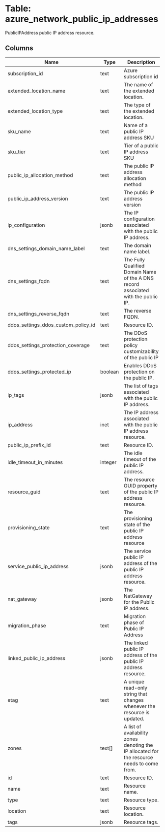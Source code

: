 
# Table: azure_network_public_ip_addresses
PublicIPAddress public IP address resource.
## Columns
| Name        | Type           | Description  |
| ------------- | ------------- | -----  |
|subscription_id|text|Azure subscription id|
|extended_location_name|text|The name of the extended location.|
|extended_location_type|text|The type of the extended location.|
|sku_name|text|Name of a public IP address SKU|
|sku_tier|text|Tier of a public IP address SKU|
|public_ip_allocation_method|text|The public IP address allocation method|
|public_ip_address_version|text|The public IP address version|
|ip_configuration|jsonb|The IP configuration associated with the public IP address.|
|dns_settings_domain_name_label|text|The domain name label.|
|dns_settings_fqdn|text|The Fully Qualified Domain Name of the A DNS record associated with the public IP.|
|dns_settings_reverse_fqdn|text|The reverse FQDN.|
|ddos_settings_ddos_custom_policy_id|text|Resource ID.|
|ddos_settings_protection_coverage|text|The DDoS protection policy customizability of the public IP|
|ddos_settings_protected_ip|boolean|Enables DDoS protection on the public IP.|
|ip_tags|jsonb|The list of tags associated with the public IP address.|
|ip_address|inet|The IP address associated with the public IP address resource.|
|public_ip_prefix_id|text|Resource ID.|
|idle_timeout_in_minutes|integer|The idle timeout of the public IP address.|
|resource_guid|text|The resource GUID property of the public IP address resource.|
|provisioning_state|text|The provisioning state of the public IP address resource|
|service_public_ip_address|jsonb|The service public IP address of the public IP address resource.|
|nat_gateway|jsonb|The NatGateway for the Public IP address.|
|migration_phase|text|Migration phase of Public IP Address|
|linked_public_ip_address|jsonb|The linked public IP address of the public IP address resource.|
|etag|text|A unique read-only string that changes whenever the resource is updated.|
|zones|text[]|A list of availability zones denoting the IP allocated for the resource needs to come from.|
|id|text|Resource ID.|
|name|text|Resource name.|
|type|text|Resource type.|
|location|text|Resource location.|
|tags|jsonb|Resource tags.|
